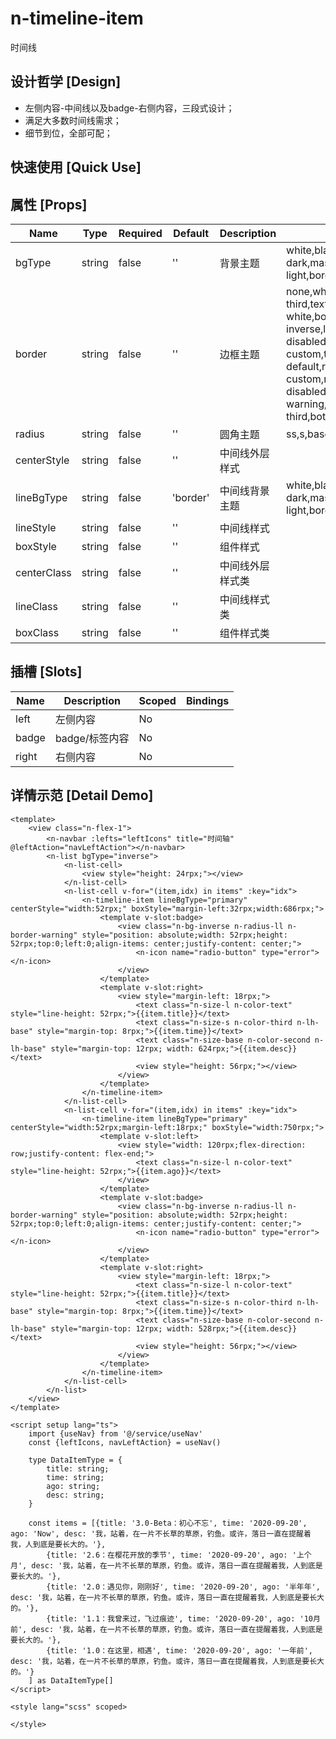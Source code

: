 # n-timeline-item

时间线

## 设计哲学 [Design]

- 左侧内容-中间线以及badge-右侧内容，三段式设计；
- 满足大多数时间线需求；
- 细节到位，全部可配；

## 快速使用 [Quick Use]



## 属性 [Props]

| Name | Type | Required | Default | Description | Choices |
| --- | --- | --- | --- | --- | --- |
| bgType | string | false | '' | 背景主题 | white,black,transparent,nav,default,primary,success,warning,error,custom,link,light,middle,dark,inverse,page,hover,hover-dark,mask,mask-dark,text,text-second,text-third,text-forth,text-inverse,text-place,text-disabled,border,border-light,border-middle,border-dark,none,gradient | 
| border | string | false | '' | 边框主题 | none,white,black,default,light,middle,dark,primary,success,warning,error,inverse,custom,link,text,text-second,text-third,text-forth,text-place,text-disabled,left-white,left-black,top-white,top-black,right-white,right-black,bottom-white,bottom-black,left-default,left-light,left-middle,left-dark,left-primary,left-success,left-warning,left-error,left-inverse,left-custom,left-link,left-text,left-text-second,left-text-third,left-text-forth,left-text-place,left-text-disabled,top-default,top-light,top-middle,top-dark,top-primary,top-success,top-warning,top-error,top-inverse,top-custom,top-link,top-text,top-text-second,top-text-third,top-text-forth,top-text-place,top-text-disabled,right-default,right-light,right-middle,right-dark,right-primary,right-success,right-warning,right-error,right-inverse,right-custom,right-link,right-text,right-text-second,right-text-third,right-text-forth,right-text-place,right-text-disabled,bottom-default,bottom-light,bottom-middle,bottom-dark,bottom-primary,bottom-success,bottom-warning,bottom-error,bottom-inverse,bottom-custom,bottom-link,bottom-text,bottom-text-second,bottom-text-third,bottom-text-forth,bottom-text-place,bottom-text-disabled | 
| radius | string | false | '' | 圆角主题 | ss,s,base,l,ll,loading,none | 
| centerStyle | string | false | '' | 中间线外层样式 |  | 
| lineBgType | string | false | 'border' | 中间线背景主题 | white,black,transparent,nav,default,primary,success,warning,error,custom,link,light,middle,dark,inverse,page,hover,hover-dark,mask,mask-dark,text,text-second,text-third,text-forth,text-inverse,text-place,text-disabled,border,border-light,border-middle,border-dark,none,gradient | 
| lineStyle | string | false | '' | 中间线样式 |  | 
| boxStyle | string | false | '' | 组件样式 |  | 
| centerClass | string | false | '' | 中间线外层样式类 |  | 
| lineClass | string | false | '' | 中间线样式类 |  | 
| boxClass | string | false | '' | 组件样式类 |  | 

## 插槽 [Slots]

| Name | Description | Scoped | Bindings |
| --- | --- | --- | --- |
| left | 左侧内容 | No |  |
| badge | badge/标签内容 | No |  |
| right | 右侧内容 | No |  |

## 详情示范 [Detail Demo]



```vue
<template>
	<view class="n-flex-1">
		<n-navbar :lefts="leftIcons" title="时间轴" @leftAction="navLeftAction"></n-navbar>
		<n-list bgType="inverse">
			<n-list-cell>
				<view style="height: 24rpx;"></view>
			</n-list-cell>
			<n-list-cell v-for="(item,idx) in items" :key="idx">
				<n-timeline-item lineBgType="primary" centerStyle="width:52rpx;" boxStyle="margin-left:32rpx;width:686rpx;">
					<template v-slot:badge>
						<view class="n-bg-inverse n-radius-ll n-border-warning" style="position: absolute;width: 52rpx;height: 52rpx;top:0;left:0;align-items: center;justify-content: center;">
							<n-icon name="radio-button" type="error"></n-icon>
						</view>
					</template>
					<template v-slot:right>
						<view style="margin-left: 18rpx;">
							<text class="n-size-l n-color-text" style="line-height: 52rpx;">{{item.title}}</text>
							<text class="n-size-s n-color-third n-lh-base" style="margin-top: 8rpx;">{{item.time}}</text>
							<text class="n-size-base n-color-second n-lh-base" style="margin-top: 12rpx; width: 624rpx;">{{item.desc}}</text>
							<view style="height: 56rpx;"></view>
						</view>
					</template>
				</n-timeline-item>
			</n-list-cell>
			<n-list-cell v-for="(item,idx) in items" :key="idx">
				<n-timeline-item lineBgType="primary" centerStyle="width:52rpx;margin-left:18rpx;" boxStyle="width:750rpx;">
					<template v-slot:left>
						<view style="width: 120rpx;flex-direction: row;justify-content: flex-end;">
							<text class="n-size-l n-color-text" style="line-height: 52rpx;">{{item.ago}}</text>
						</view>
					</template>
					<template v-slot:badge>
						<view class="n-bg-inverse n-radius-ll n-border-warning" style="position: absolute;width: 52rpx;height: 52rpx;top:0;left:0;align-items: center;justify-content: center;">
							<n-icon name="radio-button" type="error"></n-icon>
						</view>
					</template>
					<template v-slot:right>
						<view style="margin-left: 18rpx;">
							<text class="n-size-l n-color-text" style="line-height: 52rpx;">{{item.title}}</text>
							<text class="n-size-s n-color-third n-lh-base" style="margin-top: 8rpx;">{{item.time}}</text>
							<text class="n-size-base n-color-second n-lh-base" style="margin-top: 12rpx; width: 528rpx;">{{item.desc}}</text>
							<view style="height: 56rpx;"></view>
						</view>
					</template>
				</n-timeline-item>
			</n-list-cell>
		</n-list>
	</view>
</template>

<script setup lang="ts">
	import {useNav} from '@/service/useNav'
	const {leftIcons, navLeftAction} = useNav()
	
	type DataItemType = {
		title: string;
		time: string;
		ago: string;
		desc: string;
	}
	
	const items = [{title: '3.0-Beta：初心不忘', time: '2020-09-20', ago: 'Now', desc: '我，站着，在一片不长草的草原，钓鱼。或许，落日一直在提醒着我，人到底是要长大的。'},
		{title: '2.6：在樱花开放的季节', time: '2020-09-20', ago: '上个月', desc: '我，站着，在一片不长草的草原，钓鱼。或许，落日一直在提醒着我，人到底是要长大的。'},
		{title: '2.0：遇见你，刚刚好', time: '2020-09-20', ago: '半年年', desc: '我，站着，在一片不长草的草原，钓鱼。或许，落日一直在提醒着我，人到底是要长大的。'},
		{title: '1.1：我曾来过，飞过痕迹', time: '2020-09-20', ago: '10月前', desc: '我，站着，在一片不长草的草原，钓鱼。或许，落日一直在提醒着我，人到底是要长大的。'},
		{title: '1.0：在这里，相遇', time: '2020-09-20', ago: '一年前', desc: '我，站着，在一片不长草的草原，钓鱼。或许，落日一直在提醒着我，人到底是要长大的。'}
	] as DataItemType[]
</script>

<style lang="scss" scoped>

</style>

```

<DemoFrame src="https://www.redou.vip/nprox/#/pages/display/timeline-item" />
